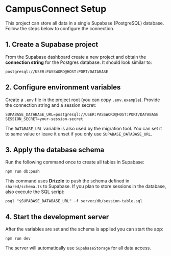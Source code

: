 # CampusConnect Setup

This project can store all data in a single Supabase (PostgreSQL) database.
Follow the steps below to configure the connection.

## 1. Create a Supabase project

From the Supabase dashboard create a new project and obtain the **connection string**
for the Postgres database. It should look similar to:

```
postgresql://USER:PASSWORD@HOST:PORT/DATABASE
```

## 2. Configure environment variables

Create a `.env` file in the project root (you can copy `.env.example`).
Provide the connection string and a session secret:

```
SUPABASE_DATABASE_URL=postgresql://USER:PASSWORD@HOST:PORT/DATABASE
SESSION_SECRET=your-session-secret
```

The `DATABASE_URL` variable is also used by the migration tool. You can set it to
same value or leave it unset if you only use `SUPABASE_DATABASE_URL`.

## 3. Apply the database schema

Run the following command once to create all tables in Supabase:

```
npm run db:push
```

This command uses **Drizzle** to push the schema defined in `shared/schema.ts` to
Supabase. If you plan to store sessions in the database, also execute the SQL
script:

```
psql "$SUPABASE_DATABASE_URL" -f server/db/session-table.sql
```

## 4. Start the development server

After the variables are set and the schema is applied you can start the app:

```
npm run dev
```

The server will automatically use `SupabaseStorage` for all data access.
